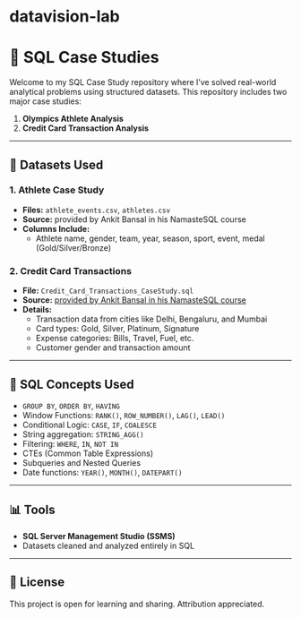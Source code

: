 # datavision-lab

# 🧠 SQL Case Studies

Welcome to my SQL Case Study repository where I’ve solved real-world analytical problems using structured datasets. 
This repository includes two major case studies:

1. **Olympics Athlete Analysis**
2. **Credit Card Transaction Analysis**

---

## 📁 Datasets Used

### 1. Athlete Case Study

- **Files:** `athlete_events.csv`, `athletes.csv`
- **Source:** provided by Ankit Bansal in his NamasteSQL course
- **Columns Include:**
  - Athlete name, gender, team, year, season, sport, event, medal (Gold/Silver/Bronze)

### 2. Credit Card Transactions

- **File:** `Credit_Card_Transactions_CaseStudy.sql`
- **Source:** [provided by Ankit Bansal in his NamasteSQL course](https://www.kaggle.com/datasets/thedevastator/analyzing-credit-card-spending-habits-in-india)
- **Details:**
  - Transaction data from cities like Delhi, Bengaluru, and Mumbai
  - Card types: Gold, Silver, Platinum, Signature
  - Expense categories: Bills, Travel, Fuel, etc.
  - Customer gender and transaction amount

---


## 🧰 SQL Concepts Used

- `GROUP BY`, `ORDER BY`, `HAVING`
- Window Functions: `RANK()`, `ROW_NUMBER()`, `LAG()`, `LEAD()`
- Conditional Logic: `CASE`, `IF`, `COALESCE`
- String aggregation: `STRING_AGG()`
- Filtering: `WHERE`, `IN`, `NOT IN`
- CTEs (Common Table Expressions)
- Subqueries and Nested Queries
- Date functions: `YEAR()`, `MONTH()`, `DATEPART()`

---

## 📊 Tools

- **SQL Server Management Studio (SSMS)** 
- Datasets cleaned and analyzed entirely in SQL

---

## 📎 License

This project is open for learning and sharing. Attribution appreciated.


